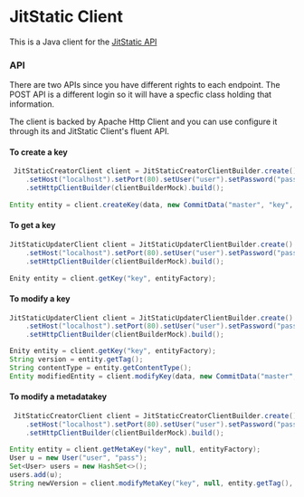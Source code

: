 # JitStatic Client

This is a Java client for the [JitStatic API](https://github.com/hheg/jitstatic)

### API

There are two APIs since you have different rights to each endpoint. The POST API is a different login so it will have a specfic class holding that information.

The client is backed by Apache Http Client and you can use configure it through its and JitStatic Client's fluent API.

#### To create a key
```java
 JitStaticCreatorClient client = JitStaticCreatorClientBuilder.create().setAppContext("/app/")
 	.setHost("localhost").setPort(80).setUser("user").setPassword("pass").setScheme("http")
 	.setHttpClientBuilder(clientBuilderMock).build();
       
Entity entity = client.createKey(data, new CommitData("master", "key", "message", "user", "mail"),new MetaData(users, "application/test"), entityFactory);
```

#### To get a key
```java
JitStaticUpdaterClient client = JitStaticUpdaterClientBuilder.create().setAppContext("/app/")
	.setHost("localhost").setPort(80).setUser("user").setPassword("pass").setScheme("http")
	.setHttpClientBuilder(clientBuilderMock).build();
	
Enity entity = client.getKey("key", entityFactory);
```

#### To modify a key
```java
JitStaticUpdaterClient client = JitStaticUpdaterClientBuilder.create().setAppContext("/app/")
	.setHost("localhost").setPort(80).setUser("user").setPassword("pass").setScheme("http")
	.setHttpClientBuilder(clientBuilderMock).build();

Enity entity = client.getKey("key", entityFactory);
String version = entity.getTag();
String contentType = entity.getContentType();
Entity modifiedEntity = client.modifyKey(data, new CommitData("master", "key", "message", "user", "mail"), version, contentType, entityFactory);
```

#### To modify a metadatakey
```java
 JitStaticCreatorClient client = JitStaticCreatorClientBuilder.create().setAppContext("/app/")
 	.setHost("localhost").setPort(80).setUser("user").setPassword("pass").setScheme("http")
 	.setHttpClientBuilder(clientBuilderMock).build();
 	
Entity entity = client.getMetaKey("key", null, entityFactory);
User u = new User("user", "pass");
Set<User> users = new HashSet<>();
users.add(u);
String newVersion = client.modifyMetaKey("key", null, entity.getTag(), new ModifyUserKeyData(new MetaData(users, "application/test2"), "msg", "mail", "info"));
```
